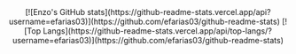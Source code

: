 
<div align="center" >
[![Enzo's GitHub stats](https://github-readme-stats.vercel.app/api?username=efarias03)](https://github.com/efarias03/github-readme-stats)
[![Top Langs](https://github-readme-stats.vercel.app/api/top-langs/?username=efarias03)](https://github.com/efarias03/github-readme-stats)
</div>
